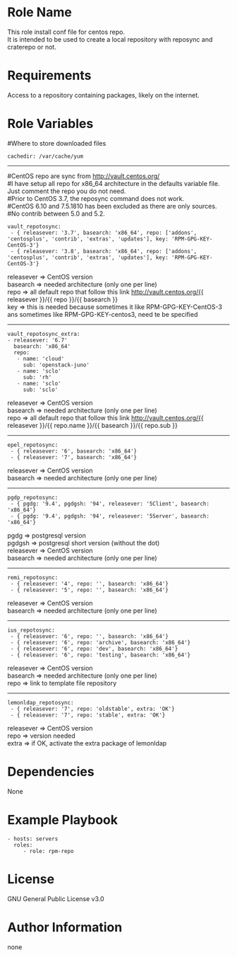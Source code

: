 # Role Name


This role install conf file for centos repo.  
It is intended to be used to create a local repository with reposync and craterepo or not.

# Requirements
Access to a repository containing packages, likely on the internet.

# Role Variables

#Where to store downloaded files
    
    cachedir: /var/cache/yum
---
#CentOS repo are sync from http://vault.centos.org/  
#I have setup all repo for x86_64 architecture in the defaults variable file. Just comment the repo you do not need.  
#Prior to CentOS 3.7, the reposync command does not work.  
#CentOS 6.10 and 7.5.1810 has been excluded as there are only sources.  
#No contrib between 5.0 and 5.2. 

    vault_repotosync:
     - { releasever: '3.7', basearch: 'x86_64', repo: ['addons', 'centosplus', 'contrib', 'extras', 'updates'], key: 'RPM-GPG-KEY-CentOS-3'}
     - { releasever: '3.8', basearch: 'x86_64', repo: ['addons', 'centosplus', 'contrib', 'extras', 'updates'], key: 'RPM-GPG-KEY-CentOS-3'}

releasever => CentOS version  
basearch => needed architecture (only one per line)  
repo => all default repo that follow this link http://vault.centos.org/{{ releasever }}/{{ repo }}/{{ basearch }}  
key => this is needed because sometimes it like RPM-GPG-KEY-CentOS-3 ans sometimes like RPM-GPG-KEY-centos3, need te be specified 

---
    vault_repotosync_extra:
    - releasever: '6.7'
      basearch: 'x86_64'
      repo:
       - name: 'cloud'
         sub: 'openstack-juno'
       - name: 'sclo'
         sub: 'rh'
       - name: 'sclo'
         sub: 'sclo'

releasever => CentOS version  
basearch => needed architecture (only one per line)  
repo => all default repo that follow this link http://vault.centos.org/{{ releasever }}/{{ repo.name }}/{{ basearch }}/{{ repo.sub }}  

---
    epel_repotosync:
     - { releasever: '6', basearch: 'x86_64'}
     - { releasever: '7', basearch: 'x86_64'}

releasever => CentOS version  
basearch => needed architecture (only one per line)  

---
    pgdp_repotosync:
     - { pgdg: '9.4', pgdgsh: '94', releasever: '5Client', basearch: 'x86_64'}
     - { pgdg: '9.4', pgdgsh: '94', releasever: '5Server', basearch: 'x86_64'}

pgdg => postgresql version  
pgdgsh => postgresql short version (without the dot)  
releasever => CentOS version  
basearch => needed architecture (only one per line)  

---
    remi_repotosync:
     - { releasever: '4', repo: '', basearch: 'x86_64'}
     - { releasever: '5', repo: '', basearch: 'x86_64'}

releasever => CentOS version  
basearch => needed architecture (only one per line)  

---
    ius_repotosync:
     - { releasever: '6', repo: '', basearch: 'x86_64'}
     - { releasever: '6', repo: 'archive', basearch: 'x86_64'}
     - { releasever: '6', repo: 'dev', basearch: 'x86_64'}
     - { releasever: '6', repo: 'testing', basearch: 'x86_64'}

releasever => CentOS version  
basearch => needed architecture (only one per line)  
repo => link to template file repository  

---
    lemonldap_repotosync:
     - { releasever: '7', repo: 'oldstable', extra: 'OK'}
     - { releasever: '7', repo: 'stable', extra: 'OK'}

releasever => CentOS version  
repo => version needed  
extra => if OK, activate the extra package of lemonldap  

# Dependencies
None

# Example Playbook

    - hosts: servers
      roles:
         - role: rpm-repo

# License
GNU General Public License v3.0

# Author Information
none
